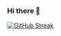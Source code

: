 ### Hi there 👋

[![GitHub Streak](https://streak-stats.demolab.com/?user=Danis-Mav)](https://git.io/streak-stats)
